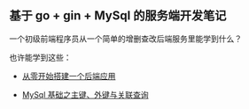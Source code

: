 ## 基于 go + gin + MySql 的服务端开发笔记

一个初级前端程序员从一个简单的增删查改后端服务里能学到什么？

也许能学到这些：

- [从零开始搭建一个后端应用](/server/从零开始搭建一个后端应用.md)

- [MySql 基础之主键、外键与关联查询](/server/MySql%E5%9F%BA%E7%A1%80%E4%B9%8B%E4%B8%BB%E9%94%AE%E3%80%81%E5%A4%96%E9%94%AE%E4%B8%8E%E5%85%B3%E8%81%94%E6%9F%A5%E8%AF%A2.md)
